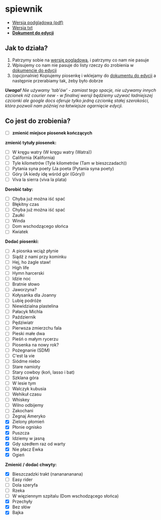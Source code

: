 # spiewnik

- [Wersja podglądowa (pdf)](https://www.dropbox.com/s/9ya7aeh9y9g6wjf/spiewnik.pdf?dl=0)
- [Wersja txt](https://github.com/iansowinski/spiewnik/blob/master/spiewnik.txt)
- **[Dokument do edycji](https://docs.google.com/document/d/1uRUAUEv_SaCI_815sAskEVCUBoUeLJSJrEcUolSJ8Oc/edit?usp=sharing)**

## Jak to działa?

1. Patrzymy sobie na [wersję poglądową](https://www.dropbox.com/s/9ya7aeh9y9g6wjf/spiewnik.pdf?dl=0), i patrzymy co nam nie pasuje
2. Wpisujemy co nam nie pasuje do listy rzeczy do zrobienia w [dokumencie do edycji](https://docs.google.com/document/d/1uRUAUEv_SaCI_815sAskEVCUBoUeLJSJrEcUolSJ8Oc/edit?usp=sharing)
3. (opcjonalnie) Kopiujemy piosenkę i wklejamy do [dokumentu do edycji](https://docs.google.com/document/d/1uRUAUEv_SaCI_815sAskEVCUBoUeLJSJrEcUolSJ8Oc/edit?usp=sharing) a następnie przerabiamy tak, żeby było dobrze

**_Uwaga!_** _Nie używamy 'tab'ów' - zamiast tego spacje, nie używamy innych czcionek niż courier new - w finalnej wersji będziemy używać ładniejszej czcionki ale google docs oferuje tylko jedną czcionkę stałej szerokości, która pozwoli nam później na łatwiejsze ogarnięcie edycji._

## Co jest do zrobienia?

- [ ] **zmienić miejsce piosenek kończących**

**zmienić tytuły piosenek:**

- [ ] W kręgu watry (W kręgu watry (Watra))
- [ ] California (Kalifornia)
- [ ] Tyle kilometrów (Tyle kilometrów (Tam w bieszczadach))
- [ ] Pytania syna poety (Ja poeta (Pytania syna poety)
- [ ] Góry (A kiedy idę wśród gór (Góry))
- [ ] Viva la sierra (viva la plata)

**Dorobić taby:**

- [ ] Chyba już można iść spać
- [ ] Błękitny czas
- [ ] Chyba już można iść spać
- [ ] Zaułki
- [ ] Winda
- [ ] Dom wschodzącego słońca
- [ ] Kwiatek

**Dodać piosenki:**

- [ ] A piosnka wciąż płynie
- [ ] Siądź z nami przy kominku
- [ ] Hej, ho żagle staw!
- [ ] High life
- [ ] Hymn harcerski
- [ ] Idzie noc
- [ ] Bratnie słowo
- [ ] Jaworzyna?
- [ ] Kołysanka dla Joanny
- [ ] Lubię podróże
- [ ] Niewidzialna plastelina
- [ ] Pałacyk Michla
- [ ] Październik
- [ ] Pędziwiatr
- [ ] Pierwsza zmierzchu fala
- [ ] Pieski małe dwa
- [ ] Pieśń o małym rycerzu
- [ ] Piosenka na nowy rok?
- [ ] Pożegnanie (SDM)
- [ ] C'est la vie
- [ ] Siódme niebo
- [ ] Stare namioty
- [ ] Stary cowboy (koń, lasso i bat)
- [ ] Szklana góra
- [ ] W lesie tym
- [ ] Walczyk kubusia
- [ ] Wehikuł czasu
- [ ] Whiskey
- [ ] Wilno odbijemy
- [ ] Zakochani
- [ ] Żegnaj Ameryko
- [x] Zielony płomień
- [x] Płonie ognisko
- [x] Puszcza
- [x] Idziemy w jasną
- [x] Gdy szedłem raz od warty
- [x] Nie płacz Ewka
- [x] Ogień

**Zmienić / dodać chwyty:**

- [x] Bieszczadzki trakt (nananananana)
- [ ] Easy rider
- [ ] Dola szeryfa
- [ ] Rzeka
- [ ] W więziennym szpitalu (Dom wschodzącego słońca)
- [x] Przechyły
- [x] Bez słów
- [x] Bajka
